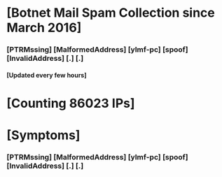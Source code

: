 # [Botnet Mail Spam Collection since March 2016]
### [PTRMssing] [MalformedAddress] [ylmf-pc] [spoof] [InvalidAddress] [.] [.]
#### [Updated every few hours]

# [Counting 86023 IPs]

# [Symptoms] 
###   [PTRMssing] [MalformedAddress] [ylmf-pc] [spoof] [InvalidAddress] [.] [.]
